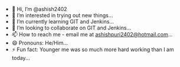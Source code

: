 - 👋 Hi, I’m @ashish2402
- 👀 I’m interested in trying out new things...
- 🌱 I’m currently learning GIT and Jenkins...
- 💞️ I’m looking to collaborate on GIT and Jenkins...
- 📫 How to reach me - email me at ashishpuri2402@hotmail.com...
- 😄 Pronouns: He/Him...
- ⚡ Fun fact: Younger me was so much more hard working than I am today...

<!---
ashish2402/ashish2402 is a ✨ special ✨ repository because its `README.md` (this file) appears on your GitHub profile.
You can click the Preview link to take a look at your changes.
--->
